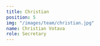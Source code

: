 ```yaml
---
title: Christian
position: 5
img: "/images/team/christian.jpg"
name: Christian Votava
role: Secretary
---
```


